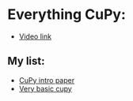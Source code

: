 # Everything CuPy:

* [Video link](https://www.youtube.com/watch?v=GjJRNMTA53s&list=PLYx7XA2nY5GcDQblpQ_M1V3PQPoLWiDAC&index=65)

## My list:

* [CuPy intro paper](http://learningsys.org/nips17/assets/papers/paper_16.pdf)
* [Very basic cupy](./basic.md)
